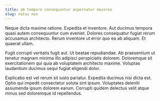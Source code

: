 ```yaml
---
title: ab tempore consequuntur aspernatur maiores
slug: natus non
---
```


Neque dicta maxime ratione. Expedita et inventore. Aut ducimus tempora quasi autem consequuntur cum eveniet. Dolores consequatur fugiat rerum accusamus architecto. Rerum inventore ut error quo ea ab aliquam. Et quaerat ullam.

Fugit corrupti veritatis fugit aut. Ut beatae repudiandae. Ab praesentium ut tenetur magnam minima illo adipisci perspiciatis dolorem. Doloremque sit exercitationem qui quia ab voluptatem architecto maxime. Voluptas laudantium ducimus sequi fugiat eligendi dolor.

Explicabo est vel rerum sit iusto pariatur. Expedita ducimus nisi dicta est. Optio qui impedit consectetur soluta sint ipsum. Voluptates deleniti assumenda ipsum dolorem earum. Corrupti quidem delectus velit atque minus sed doloremque id repellendus.

